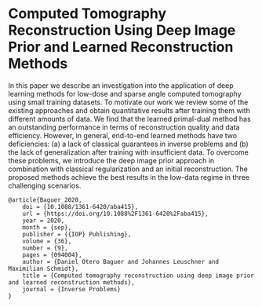 # Computed Tomography Reconstruction Using Deep Image Prior and Learned Reconstruction Methods

In this paper we describe an investigation into the application of deep learning methods for low-dose and sparse angle computed tomography using small training datasets. To motivate our work we review some of the existing approaches and obtain quantitative results after training them with different amounts of data. We find that the learned primal-dual method has an outstanding performance in terms of reconstruction quality and data efficiency. However, in general, end-to-end learned methods have two deficiencies: (a) a lack of classical guarantees in inverse problems and (b) the lack of generalization after training with insufficient data. To overcome these problems, we introduce the deep image prior approach in combination with classical regularization and an initial reconstruction. The proposed methods achieve the best results in the low-data regime in three challenging scenarios.

```
@article{Baguer_2020,
	doi = {10.1088/1361-6420/aba415},
	url = {https://doi.org/10.1088%2F1361-6420%2Faba415},
	year = 2020,
	month = {sep},
	publisher = {{IOP} Publishing},
	volume = {36},
	number = {9},
	pages = {094004},
	author = {Daniel Otero Baguer and Johannes Leuschner and Maximilian Schmidt},
	title = {Computed tomography reconstruction using deep image prior and learned reconstruction methods},
	journal = {Inverse Problems}
}
```
